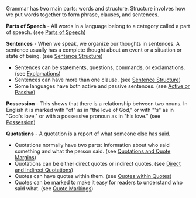 
Grammar has two main parts: words and structure. Structure involves how we put words together to form phrase, clauses, and sentences.

**Parts of Speech** - All words in a language belong to a category called a  part of speech.  (see [Parts of Speech](../figs-partsofspeech/01.md))

**Sentences** -  When we speak, we organize our thoughts in sentences. A sentence usually has a complete thought about an event or a situation or state of being. (see [Sentence Structure](../figs-sentences/01.md))

* Sentences can be statements, questions, commands, or exclamations. (see [Exclamations](../figs-sentencetypes/01.md))
* Sentences can have more than one clause. (see [Sentence Structure](../figs-sentences/01.md))
* Some languages have both active and  passive sentences. (see [Active or Passive](../figs-activepassive/01.md))

**Possession** - This shows that there is a relationship between two nouns. In English it is marked with "of" as in "the love of God," or with "'s" as in "God's love," or with a possessive pronoun as in "his love." (see [Possession](../figs-possession/01.md))

**Quotations** -  A quotation is a report of what someone else has said.  

* Quotations normally have two parts: Information about who said something and what the person said. (see [Quotations and Quote Margins](../writing-quotations/01.md)) 
* Quotations can be either direct quotes or indirect quotes.  (see [Direct and Indirect Quotations](../figs-quotations/01.md)) 
* Quotes can have quotes within them. (see [Quotes within Quotes](../figs-quotesinquotes/01.md))  
* Quotes can be marked to make it easy for readers to understand who said what. (see [Quote Markings](../figs-quotemarks/01.md))

